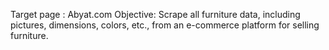 Target page : Abyat.com
Objective: Scrape all furniture data, including pictures, dimensions, colors, etc., from an e-commerce platform for selling furniture. 
